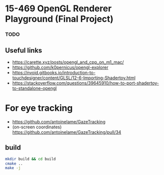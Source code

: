 # 15-469 OpenGL Renderer Playground (Final Project)

### TODO

## Useful links
- https://carette.xyz/posts/opengl_and_cpp_on_m1_mac/
- https://github.com/k0pernicus/opengl-explorer
- https://nvoid.gitbooks.io/introduction-to-touchdesigner/content/GLSL/12-6-Importing-Shadertoy.html
- https://stackoverflow.com/questions/39645910/how-to-port-shadertoy-to-standalone-opengl

# For eye tracking
- https://github.com/antoinelame/GazeTracking
- (on-screen coordinates) https://github.com/antoinelame/GazeTracking/pull/34

## build
```bash
mkdir build && cd build
cmake ..
make -j
```